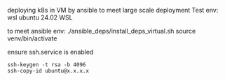 deploying k8s in VM by ansible to meet large scale deployment
Test env: wsl ubuntu 24.02 WSL

to meet ansible env: ./ansible_deps/install_deps_virtual.sh
source venv/bin/activate

ensure ssh.service is enabled
``` make key connection
ssh-keygen -t rsa -b 4096
ssh-copy-id ubuntu@x.x.x.x
```
